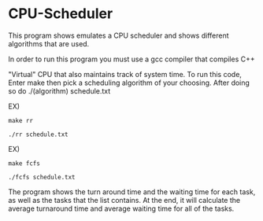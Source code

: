# CPU-Scheduler
This program shows emulates a CPU scheduler and shows different algorithms that are used.

In order to run this program you must use a gcc compiler that compiles C++

"Virtual" CPU that also maintains track of system time.
To run this code, Enter make then pick a scheduling algorithm of your 
choosing. After doing so do ./(algorithm) schedule.txt

EX) 

    make rr
    
    ./rr schedule.txt
EX) 

    make fcfs
    
    ./fcfs schedule.txt

The program shows the turn around time and the waiting time for each task, as well as the tasks that the list contains. At the end, it will 
calculate the average turnaround time and average waiting time for all
of the tasks.
